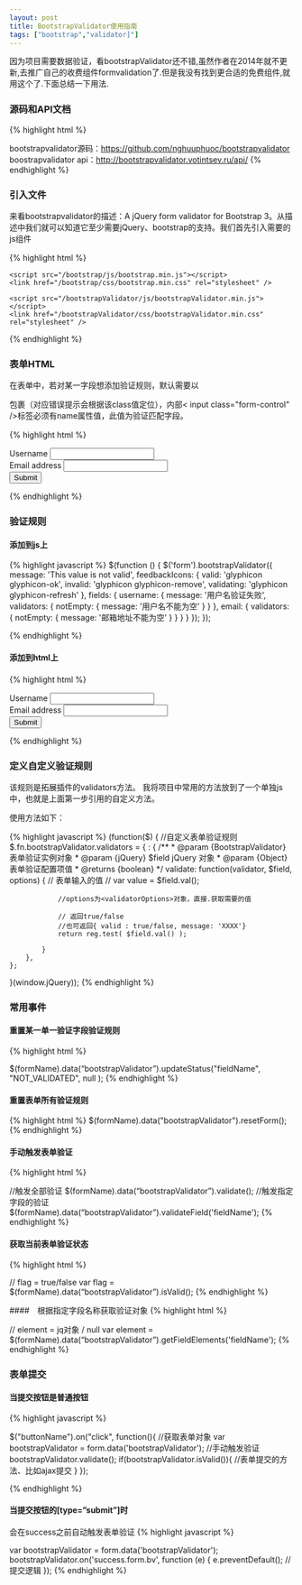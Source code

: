 ```yaml
---
layout: post
title: BootstrapValidator使用指南
tags: ["bootstrap","validator]"]
---
```


因为项目需要数据验证，看bootstrapValidator还不错,虽然作者在2014年就不更新,去推广自己的收费组件formvalidation了.但是我没有找到更合适的免费组件,就用这个了.下面总结一下用法.



### 源码和API文档
{% highlight html %}

bootstrapvalidator源码：https://github.com/nghuuphuoc/bootstrapvalidator
boostrapvalidator api：http://bootstrapvalidator.votintsev.ru/api/
{% endhighlight %}



### 引入文件

来看bootstrapvalidator的描述：A jQuery form validator for Bootstrap 3。从描述中我们就可以知道它至少需要jQuery、bootstrap的支持。我们首先引入需要的js组件

{% highlight html %}
　　 <script src="/scripts/jquery-1.10.2.js"></script>

    <script src="/bootstrap/js/bootstrap.min.js"></script>
    <link href="/bootstrap/css/bootstrap.min.css" rel="stylesheet" />

    <script src="/bootstrapValidator/js/bootstrapValidator.min.js"></script>
    <link href="/bootstrapValidator/css/bootstrapValidator.min.css" rel="stylesheet" />

{% endhighlight %}

### 表单HTML

在表单中，若对某一字段想添加验证规则，默认需要以<div class=”form-group”></div>包裹（对应错误提示会根据该class值定位），内部&lt;	input class="form-control" /&gt;标签必须有name属性值，此值为验证匹配字段。

{% highlight html %}
　　　　　<form>
            <div class="form-group">
                <label>Username</label>
                <input type="text" class="form-control" name="username" />
            </div>
            <div class="form-group">
                <label>Email address</label>
                <input type="text" class="form-control" name="email" />
            </div>
            <div class="form-group">
                <button type="submit" name="submit" class="btn btn-primary">Submit</button>
            </div>
        </form>
{% endhighlight %}

### 验证规则

#### 添加到js上
{% highlight javascript %}
    $(function () {
        $('form').bootstrapValidator({
            message: 'This value is not valid',
                feedbackIcons: {
                valid: 'glyphicon glyphicon-ok',
                invalid: 'glyphicon glyphicon-remove',
                validating: 'glyphicon glyphicon-refresh'
                },
            fields: {
                username: {
                    message: '用户名验证失败',
                    validators: {
                        notEmpty: {
                            message: '用户名不能为空'
                        }
                    }
                },
                email: {
                    validators: {
                        notEmpty: {
                            message: '邮箱地址不能为空'
                        }
                    }
                }
            }
        });
    });


{% endhighlight %}

#### 添加到html上

{% highlight html %}
　　　　　<form>
            <div class="form-group">
                <label>Username</label>
                <input type="text" class="form-control" name="username" 
                data-bv-message="用户名不合法"
                required
                data-bv-notempty-message="用户名不能为空"
                pattern="[a-zA-Z0-9]+"
                data-bv-regexp-message="用户名只能包含字母和数字"/>
            </div>
            <div class="form-group">
                <label>Email address</label>
                <input type="text" class="form-control" name="email" 
                required
                data-bv-notempty-message="Email不能为空"/>
            </div>
            <div class="form-group">
                <button type="submit" name="submit" class="btn btn-primary">Submit</button>
            </div>
        </form>
{% endhighlight %}

### 定义自定义验证规则

该规则是拓展插件的validators方法。 
我将项目中常用的方法放到了一个单独js中，也就是上面第一步引用的自定义方法。

使用方法如下：

{% highlight javascript %}
(function($) {
    //自定义表单验证规则
    $.fn.bootstrapValidator.validators = {
        <validatorName> : {
            /**
             * @param {BootstrapValidator} 表单验证实例对象
             * @param {jQuery} $field jQuery 对象
             * @param {Object} 表单验证配置项值
             * @returns {boolean}
             */
            validate: function(validator, $field, options) {
                // 表单输入的值
                // var value = $field.val();

                //options为<validatorOptions>对象，直接.获取需要的值

                // 返回true/false
                //也可返回{ valid : true/false, message: 'XXXX'}
                return reg.test( $field.val() );

            }
        },
    };
}(window.jQuery));
{% endhighlight %}

### 常用事件
#### 重置某一单一验证字段验证规则
{% highlight html %}

$(formName).data(“bootstrapValidator”).updateStatus("fieldName",  "NOT_VALIDATED",  null );
{% endhighlight %}

#### 重置表单所有验证规则
{% highlight html %}
$(formName).data("bootstrapValidator").resetForm();
{% endhighlight %}

#### 手动触发表单验证
{% highlight html %}

//触发全部验证
$(formName).data(“bootstrapValidator”).validate();
//触发指定字段的验证
$(formName).data(“bootstrapValidator”).validateField('fieldName');
{% endhighlight %}


#### 获取当前表单验证状态
{% highlight html %}

// flag = true/false 
var flag = $(formName).data(“bootstrapValidator”).isValid();
{% endhighlight %}


####　根据指定字段名称获取验证对象
{% highlight html %}

// element = jq对象 / null
var element = $(formName).data(“bootstrapValidator”).getFieldElements('fieldName');
{% endhighlight %}


### 表单提交

#### 当提交按钮是普通按钮 
{% highlight javascript %}

 $("buttonName").on("click", function(){
        //获取表单对象
        var bootstrapValidator = form.data('bootstrapValidator');
        //手动触发验证
        bootstrapValidator.validate();
        if(bootstrapValidator.isValid()){
            //表单提交的方法、比如ajax提交
        }
});

{% endhighlight %}

#### 当提交按钮的[type=”submit”]时 

会在success之前自动触发表单验证
{% highlight javascript %}

 var bootstrapValidator = form.data('bootstrapValidator');
    bootstrapValidator.on('success.form.bv', function (e) {
        e.preventDefault();
        //提交逻辑
    });
{% endhighlight %}
